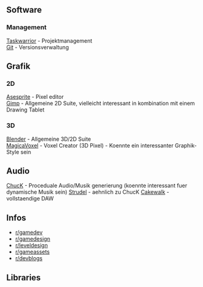 ## Software
### Management
[Taskwarrior](https://taskwarrior.org/) - Projektmanagement <br>
[Git](https://git-scm.com/) - Versionsverwaltung

## Grafik
### 2D
[Asesprite](https://github.com/aseprite/aseprite) - Pixel editor <br>
[Gimp](https://www.gimp.org/downloads/) - Allgemeine 2D Suite, vielleicht interessant in kombination mit einem Drawing Tablet <br>
### 3D
[Blender](https://www.blender.org/) - Allgemeine 3D/2D Suite<br>
[MagicaVoxel](https://ephtracy.github.io/) - Voxel Creator (3D Pixel) - Koennte ein interessanter Graphik-Style sein<br>

## Audio
[ChucK](https://github.com/ccrma/chuck) - Proceduale Audio/Musik generierung (koennte interessant fuer dynamische Musik sein)
[Strudel](https://strudel.cc/) - aehnlich zu ChucK
[Cakewalk](https://www.cakewalk.com/) - vollstaendige DAW

## Infos
  - [r/gamedev](https://www.reddit.com/r/gamedev/)
  - [r/gamedesign](https://www.reddit.com/r/gamedesign/)
  - [r/leveldesign](https://www.reddit.com/r/leveldesign/)
  - [r/gameassets](https://www.reddit.com/r/gameassets/)
  - [r/devblogs](https://www.reddit.com/r/devblogs/)

## Libraries
